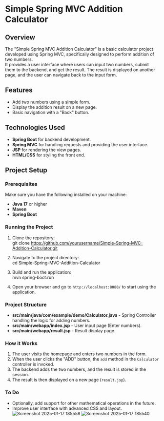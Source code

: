 # Simple Spring MVC Addition Calculator

## Overview
The "Simple Spring MVC Addition Calculator" is a basic calculator project developed using Spring MVC, specifically designed to perform addition of two numbers. <br>
It provides a user interface where users can input two numbers, submit them to the backend, and get the result. The result is displayed on another page, and the user can navigate back to the input form.<br>

## Features
- Add two numbers using a simple form.<br>
- Display the addition result on a new page.<br>
- Basic navigation with a "Back" button.<br>

## Technologies Used
- **Spring Boot** for backend development.<br>
- **Spring MVC** for handling requests and providing the user interface.<br>
- **JSP** for rendering the view pages.<br>
- **HTML/CSS** for styling the front end.<br>

## Project Setup

### Prerequisites
Make sure you have the following installed on your machine:<br>
- **Java 17** or higher
- **Maven**
- **Spring Boot**

### Running the Project
1. Clone the repository:<br>
git clone https://github.com/yourusername/Simple-Spring-MVC-Addition-Calculator.git<br>

2. Navigate to the project directory:<br>
cd Simple-Spring-MVC-Addition-Calculator<br>

3. Build and run the application:<br>
mvn spring-boot:run<br>

4. Open your browser and go to `http://localhost:8080/` to start using the application.<br>

### Project Structure
- **src/main/java/com/example/demo/Calculator.java** - Spring Controller handling the logic for adding numbers.<br>
- **src/main/webapp/index.jsp** - User input page (Enter numbers).<br>
- **src/main/webapp/result.jsp** - Result display page.<br>

### How it Works
1. The user visits the homepage and enters two numbers in the form.<br>
2. When the user clicks the "ADD" button, the `add` method in the `Calculator` controller is invoked.<br>
3. The backend adds the two numbers, and the result is stored in the session.
4. The result is then displayed on a new page (`result.jsp`).

### To Do
- Optionally, add support for other mathematical operations in the future.
- Improve user interface with advanced CSS and layout.
![Screenshot 2025-01-17 185558](https://github.com/user-attachments/assets/bd1b132b-fcdd-4bc9-bb29-54bba2879771)
![Screenshot 2025-01-17 185540](https://github.com/user-attachments/assets/0873b35e-9084-47ce-9573-dc1da4e8b78f)
